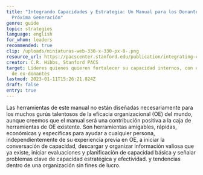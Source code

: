 ```yaml
---
title: "Integrando Capacidades y Estrategia: Un Manual para los Donantes de la
  Próxima Generación"
genre: guide
topic: strategies
language: english
for_whom: leaders
recommended: true
clip: /uploads/miniaturas-web-330-x-330-px-8-.png
resource_url: https://pacscenter.stanford.edu/publication/integrating-capacity-and-strategy-a-handbook-for-next-generation-grantmakers-and-grantees/
creator: C.R. Hibbs, Stanford PACS
target: Líderes quienes quieren fortalecer su capacidad internos, con estos tips
  de ex-donantes
lastmod: 2023-01-11T15:26:21.824Z
draft: false
entry: true
---
```

Las herramientas de este manual no están diseñadas necesariamente para los muchos gurús talentosos de la eficacia organizacional (OE) del mundo, aunque creemos que el manual será una contribución positiva a la caja de herramientas de OE existente. Son herramientas amigables, rápidas, económicas y específicas para ayudar a cualquier persona, independientemente de su experiencia previa en OE, a iniciar la conversación de capacidad, descargar y organizar información valiosa que ya existe, iniciar evaluaciones y planificación de capacidad básica y señalar problemas clave de capacidad estratégica y efectividad. y tendencias dentro de una organización sin fines de lucro.